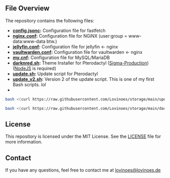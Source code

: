 ## File Overview

The repository contains the following files:
- **[config.jsonc](https://github.com/Lovinoes/storage/blob/main/config.jsonc):** Configuration file for fastfetch
- **[nginx.conf](https://github.com/Lovinoes/storage/blob/main/nginx.conf):** Configuration file for NGiNX (user:group = www-data:www-data btw.)
- **[jellyfin.conf](https://github.com/Lovinoes/storage/blob/main/jellyfin.conf):** Configuration file for jellyfin <- nginx
- **[vaultwarden.conf](https://github.com/Lovinoes/storage/blob/main/vaultwarden.conf):** Configuration file for vaultwarden <- nginx
- **[my.cnf](https://github.com/Lovinoes/storage/blob/main/my.cnf):** Configuration file for MySQL/MariaDB
- **[darknred.sh](https://github.com/Lovinoes/storage/blob/main/darknred.sh):** Theme Installer for Pterodactyl ([Sigma-Production](https://github.com/Sigma-Production/PteroFreeStuffinstaller/tree/v2.0?tab=readme-ov-file)) ([NodeJS](https://github.com/nodesource/distributions) is required)
- **[update.sh](https://github.com/Lovinoes/storage/blob/main/update.sh):** Update script for Pterodactyl
- **[update_v2.sh](https://github.com/Lovinoes/storage/blob/main/update_v2.sh):** Version 2 of the update script. This is one of my first Bash scripts. *lol*
- 
```bash
bash <(curl https://raw.githubusercontent.com/Lovinoes/storage/main/update.sh)
```
```bash
bash <(curl https://raw.githubusercontent.com/Lovinoes/storage/main/darknred.sh)
```

## License
This repository is licensed under the MIT License. See the [LICENSE](https://github.com/Lovinoes/storage/blob/main/LICENSE) file for more information.

## Contact
If you have any questions, feel free to contact me at lovinoes@lovinoes.de
